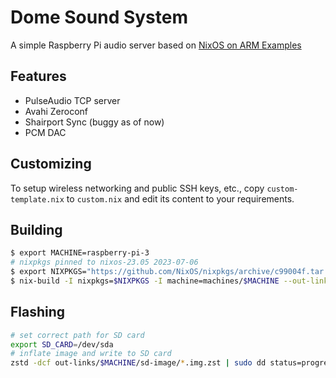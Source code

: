 # Dome Sound System
A simple Raspberry Pi audio server based on [NixOS on ARM Examples](https://github.com/cyber-murmel/NixOS-on-ARM-Examples)

## Features
- PulseAudio TCP server
- Avahi Zeroconf
- Shairport Sync (buggy as of now)
- PCM DAC

## Customizing
To setup wireless networking and public SSH keys, etc., copy `custom-template.nix` to `custom.nix` and edit its content to your requirements.

## Building
```bash
$ export MACHINE=raspberry-pi-3
# nixpkgs pinned to nixos-23.05 2023-07-06
$ export NIXPKGS="https://github.com/NixOS/nixpkgs/archive/c99004f.tar.gz"
$ nix-build -I nixpkgs=$NIXPKGS -I machine=machines/$MACHINE --out-link out-links/$MACHINE
```

## Flashing
```bash
# set correct path for SD card
export SD_CARD=/dev/sda
# inflate image and write to SD card
zstd -dcf out-links/$MACHINE/sd-image/*.img.zst | sudo dd status=progress bs=64k iflag=fullblock oflag=direct of=$SD_CARD && sync && sudo eject $SD_CARD
```
